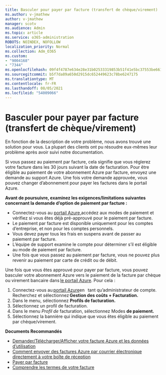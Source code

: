 ```yaml
---
title: Basculer pour payer par facture (transfert de chèque/virement)
ms.author: v-jmathew
author: v-jmathew
manager: scotv
ms.audience: Admin
ms.topic: article
ms.service: o365-administration
ROBOTS: NOINDEX, NOFOLLOW
localization_priority: Normal
ms.collection: Adm_O365
ms.custom:
- "9004168"
- "7344"
ms.openlocfilehash: 09f4f4787e634e28e31b02533319853b51f41e5bc37553be6615c2389063818c
ms.sourcegitcommit: b5f7da89a650d2915dc652449623c78be6247175
ms.translationtype: MT
ms.contentlocale: fr-FR
ms.lasthandoff: 08/05/2021
ms.locfileid: "54009066"
---
```

# <a name="switch-to-pay-by-invoice-checkwire-transfer"></a>Basculer pour payer par facture (transfert de chèque/virement)

En fonction de la description de votre problème, nous avons trouvé une solution pour vous. La plupart des clients ont pu résoudre eux-mêmes leur problème après avoir suivi notre documentation.

Si vous passez au paiement par facture, cela signifie que vous réglerez votre facture dans les 30 jours suivant la date de facturation. Pour être éligible au paiement de votre abonnement Azure par facture, envoyez une demande au support Azure. Une fois votre demande approuvée, vous pouvez changer d’abonnement pour payer les factures dans le portail Azure.

**Avant de poursuivre, examinez les exigences/limitations suivantes concernant la demande d’option de paiement par facture :**

- Connectez-vous au [portail Azure,](https://portal.azure.com/)accédez aux modes de paiement et vérifiez si vous êtes déjà pré-approuvé pour le paiement par facture.
- Le paiement par facture est disponible uniquement pour les comptes d’entreprise, et non pour les comptes personnels.
- Vous devez payer tous les frais en suspens avant de passer au paiement par facture.
- L’équipe de support examine le compte pour déterminer s’il est éligible au mode de paiement par facture.
- Une fois que vous passez au paiement par facture, vous ne pouvez plus revenir au paiement par carte de crédit ou de débit.

Une fois que vous êtes approuvé pour payer par facture, vous pouvez basculer votre abonnement Azure vers le paiement de la facture par chèque ou virement bancaire dans [le portail Azure](https://portal.azure.com/).
Pour cela :

1. Connectez-vous au [portail Azure](https://portal.azure.com/)en   tant qu’administrateur de compte. Recherchez et sélectionnez **Gestion des coûts + Facturation.**
2. Dans le menu, sélectionnez **Profils de facturation.**
3. Sélectionnez un profil de facturation.
4. Dans le menu *Profil de* facturation, sélectionnez Modes **de paiement.**
5. Sélectionnez la bannière qui indique que vous êtes éligible au paiement par chèque/virement.

**Documents Recommandés**

- [Demander/Télécharger/Afficher votre facture Azure et les données d’utilisation](https://docs.microsoft.com/azure/billing/billing-download-azure-invoice-daily-usage-date)
- [Comment envoyer des factures Azure par courrier électronique directement à votre boîte de réception](https://docs.microsoft.com/azure/billing/billing-download-azure-invoice-daily-usage-date)
- [Payer par facture](https://docs.microsoft.com/azure/billing/billing-how-to-pay-by-invoice)
- [Comprendre les termes de votre facture](https://docs.microsoft.com/azure/billing/billing-understand-your-invoice)

